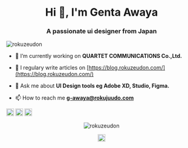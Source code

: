 <h1 align="center">Hi 👋, I'm Genta Awaya</h1>
<h3 align="center">A passionate ui designer from Japan</h3>
<p align="left"> <img src="https://komarev.com/ghpvc/?username=rokuzeudon" alt="rokuzeudon" /> </p>

- 🔭 I’m currently working on **QUARTET COMMUNICATIONS Co.,Ltd.**

- 📝 I regulary write articles on [https://blog.rokuzeudon.com/](https://blog.rokuzeudon.com/)

- 💬 Ask me about **UI Design tools eg Adobe XD, Studio, Figma.**

- 📫 How to reach me **g-awaya@rokujuudo.com**

<p align="left"><img src="https://konpa.github.io/devicon/devicon.git/icons/bootstrap/bootstrap-plain.svg" alt="bootstrap" width="20" height="20"/> <img src="https://konpa.github.io/devicon/devicon.git/icons/css3/css3-original-wordmark.svg" alt="css3" width="20" height="20"/> <img src="https://konpa.github.io/devicon/devicon.git/icons/html5/html5-original-wordmark.svg" alt="html5" width="20" height="20"/></p><p align="center"> <img src="https://github-readme-stats.vercel.app/api?username=rokuzeudon&show_icons=true" alt="rokuzeudon" /> </p>

<p align="center">
<a href="https://twitter.com/rokuzeudon" target="blank"><img align="center" src="https://cdn.jsdelivr.net/npm/simple-icons@3.0.1/icons/twitter.svg" alt="rokuzeudon" height="20" width="20" /></a>
</p>
